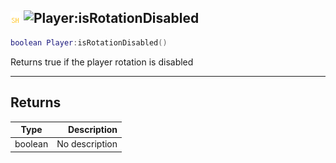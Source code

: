## ![shared](../../.gitbook/assets/shared.png) ![Player](./readme/player "mention"):isRotationDisabled

```lua
boolean Player:isRotationDisabled()
```

Returns true if the player rotation is disabled

------
## Returns

| Type   | Description |
| ------ | ----------: |
| boolean | No description |

